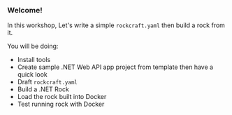 
<br>

### Welcome!

In this workshop, Let's write a simple `rockcraft.yaml` then build a rock from it.

You will be doing:
  - Install tools
  - Create sample .NET Web API app project from template then have a quick look
  - Draft `rockcraft.yaml`
  - Build a .NET Rock
  - Load the rock built into Docker
  - Test running rock with Docker
  
